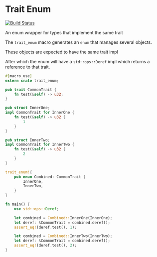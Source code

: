 # Trait Enum

[![Build Status](https://travis-ci.com/Trangar/trait_enum.svg?branch=master)](https://travis-ci.com/Trangar/trait_enum)

An enum wrapper for types that implement the same trait

The `trait_enum` macro generates an `enum` that manages
several objects.

These objects are expected to have the same trait impl

After which the enum will have a `std::ops::Deref` impl
which returns a reference to that trait.

``` rust
#[macro_use]
extern crate trait_enum;

pub trait CommonTrait {
    fn test(&self) -> u32;
}

pub struct InnerOne;
impl CommonTrait for InnerOne {
    fn test(&self) -> u32 {
        1
    }
}

pub struct InnerTwo;
impl CommonTrait for InnerTwo {
    fn test(&self) -> u32 {
        2
    }
}

trait_enum!{
    pub enum Combined: CommonTrait {
        InnerOne,
        InnerTwo,
    }
}

fn main() {
    use std::ops::Deref;

    let combined = Combined::InnerOne(InnerOne);
    let deref: &CommonTrait = combined.deref();
    assert_eq!(deref.test(), 1);

    let combined = Combined::InnerTwo(InnerTwo);
    let deref: &CommonTrait = combined.deref();
    assert_eq!(deref.test(), 2);
}
```
